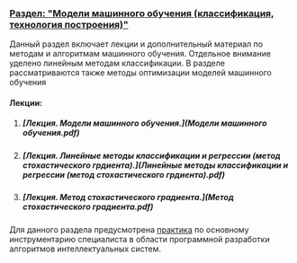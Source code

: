 ### <u>Раздел: "Модели машинного обучения (классификация, технология построения)"</u>

Данный раздел включает лекции и дополнительный материал по методам и алгоритмам машинного обучения. Отдельное внимание уделено линейным методам классификации. В разделе рассматриваются также методы оптимизации моделей машинного обучения 

#### Лекции:

1. ##### 	[Лекция. Модели машинного обучения.](Модели машинного обучения.pdf)

2. ##### 	[Лекция. Линейные методы классификации и регрессии (метод стохастического грдиента).](Линейные методы классификации и регрессии (метод стохастического грдиента).pdf)

3. ##### [Лекция. Метод стохастического градиента.](Метод стохастического градиента.pdf)





Для данного раздела предусмотрена [практика](./Practice/models/) по основному инструментарию специалиста в области программной разработки алгоритмов интеллектуальных систем.
